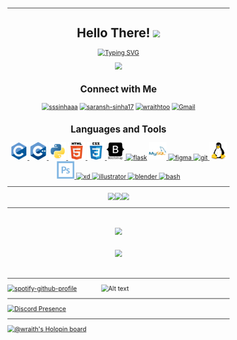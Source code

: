<hr>

<h1 align="center">Hello There! <img src="https://media.giphy.com/media/hvRJCLFzcasrR4ia7z/giphy.gif" width="35"></h1>

<p align="center">
<a  href="https://git.io/typing-svg"><img src="https://readme-typing-svg.herokuapp.com?font=Fira+Code&pause=1000&color=00F73F&center=true&width=435&lines=Welcome+to+WraitH's+GitHub+Profile" alt="Typing SVG" /></a></p>

<p align="center">
<img src="https://tenor.com/view/code-coding-programming-computer-science-programming-language-gif-16596559.gif">
</p>


<h2 align="center">Connect with Me</h2>
<p align="center">
<a href="https://twitter.com/sssinhaaa" target="blank"><img align="center" src="https://raw.githubusercontent.com/rahuldkjain/github-profile-readme-generator/master/src/images/icons/Social/twitter.svg" alt="sssinhaaa" height="30" width="40" /></a>
<a href="https://linkedin.com/in/saransh-sinha17" target="blank"><img align="center" src="https://raw.githubusercontent.com/rahuldkjain/github-profile-readme-generator/master/src/images/icons/Social/linked-in-alt.svg" alt="saransh-sinha17" height="30" width="40" /></a>
<a href="https://instagram.com/wraithtoo" target="blank"><img align="center" src="https://raw.githubusercontent.com/rahuldkjain/github-profile-readme-generator/master/src/images/icons/Social/instagram.svg" alt="wraithtoo" height="30" width="40" /></a>
<a href="mailto:saranshsinha084@gmail.com?'Reching out to you'='Hi, I want to enquire about...'" rel="noopener" target="_blank"><img align="center" src="https://cdn-icons-png.flaticon.com/512/5968/5968534.png" alt="Gmail" height="40" width="40" /></a>
</p>




<h2 align="center">Languages and Tools</h2>

<p align="center">   <a href="https://www.cprogramming.com/" target="_blank" rel="noreferrer"> <img src="https://raw.githubusercontent.com/devicons/devicon/master/icons/c/c-original.svg" alt="c" width="40" height="40"/> </a> <a href="https://www.w3schools.com/cpp/" target="_blank" rel="noreferrer"> <img src="https://raw.githubusercontent.com/devicons/devicon/master/icons/cplusplus/cplusplus-original.svg" alt="cplusplus" width="40" height="40"/> </a><a href="https://www.python.org" target="_blank" rel="noreferrer"> <img src="https://raw.githubusercontent.com/devicons/devicon/master/icons/python/python-original.svg" alt="python" width="40" height="40"/> </a> <a href="https://www.w3.org/html/" target="_blank" rel="noreferrer"> <img src="https://raw.githubusercontent.com/devicons/devicon/master/icons/html5/html5-original-wordmark.svg" alt="html5" width="40" height="40"/> </a> <a href="https://www.w3schools.com/css/" target="_blank" rel="noreferrer"> <img src="https://raw.githubusercontent.com/devicons/devicon/master/icons/css3/css3-original-wordmark.svg" alt="css3" width="40" height="40"/> </a> <a href="https://getbootstrap.com" target="_blank" rel="noreferrer"> <img src="https://raw.githubusercontent.com/devicons/devicon/master/icons/bootstrap/bootstrap-plain-wordmark.svg" alt="bootstrap" width="40" height="40"/> </a>  <a href="https://flask.palletsprojects.com/" target="_blank" rel="noreferrer"> <img src="https://www.vectorlogo.zone/logos/pocoo_flask/pocoo_flask-icon.svg" alt="flask" width="40" height="40"></a> <a href="https://www.mysql.com/" target="_blank" rel="noreferrer"> <img src="https://raw.githubusercontent.com/devicons/devicon/master/icons/mysql/mysql-original-wordmark.svg" alt="mysql" width="40" height="40"/> </a> <a href="https://www.figma.com/" target="_blank" rel="noreferrer"> <img src="https://www.vectorlogo.zone/logos/figma/figma-icon.svg" alt="figma" width="40" height="40"/> </a> <a href="https://git-scm.com/" target="_blank" rel="noreferrer"> <img src="https://www.vectorlogo.zone/logos/git-scm/git-scm-icon.svg" alt="git" width="40" height="40"/> </a>  <a href="https://www.linux.org/" target="_blank" rel="noreferrer"> <img src="https://raw.githubusercontent.com/devicons/devicon/master/icons/linux/linux-original.svg" alt="linux" width="40" height="40"/> </a>  <a href="https://www.photoshop.com/en" target="_blank" rel="noreferrer"> <img src="https://raw.githubusercontent.com/devicons/devicon/master/icons/photoshop/photoshop-line.svg" alt="photoshop" width="40" height="40"/> </a>  <a href="https://www.adobe.com/products/xd.html" target="_blank" rel="noreferrer"> <img src="https://cdn.worldvectorlogo.com/logos/adobe-xd.svg" alt="xd" width="40" height="40"/> </a><a href="https://www.adobe.com/in/products/illustrator.html" target="_blank" rel="noreferrer"> <img src="https://www.vectorlogo.zone/logos/adobe_illustrator/adobe_illustrator-icon.svg" alt="illustrator" width="40" height="40"/> </a><a href="https://www.blender.org/" target="_blank" rel="noreferrer"> <img src="https://download.blender.org/branding/community/blender_community_badge_white.svg" alt="blender" width="40" height="40"/> </a><a href="https://www.gnu.org/software/bash/" target="_blank" rel="noreferrer"> <img src="https://www.vectorlogo.zone/logos/gnu_bash/gnu_bash-icon.svg" alt="bash" width="40" height="40"/> </a>
</p>
<hr>
<p align="center">
<img src="https://i.giphy.com/media/LMt9638dO8dftAjtco/200.webp" width="100"><img src="https://i.giphy.com/media/KzJkzjggfGN5Py6nkT/200.webp" width="100"><img src="https://i.giphy.com/media/IdyAQJVN2kVPNUrojM/200.webp" width="100">
 </p>

<hr>

<br>

<p align="center">
<a href="https://github.com/saranshsinhaa">
  <img height="200px" src="https://github-readme-stats.vercel.app/api?username=saranshsinhaa&count_private=true&show_icons=true&theme=chartreuse-dark"><br>
</a>
<br>
</p>
<p align="center">
  <img height="200px" src="https://github-readme-stats-eight-theta.vercel.app/api/top-langs/?username=saranshsinhaa&layout=compact&langs_count=10&theme=chartreuse-dark"/>
</a>

</p> 

<br>
<hr>

<p align="center">





[![spotify-github-profile](https://spotify-github-profile.vercel.app/api/view?uid=31hgqev7fv5jryvucgq6gufpyhy4&cover_image=true&theme=default&show_offline=false&bar_color=53b14f&bar_color_cover=false)](https://spotify-github-profile.vercel.app/api/view?uid=31hgqev7fv5jryvucgq6gufpyhy4&redirect=true)&nbsp;&nbsp;&nbsp;&nbsp;&nbsp;&nbsp;&nbsp;&nbsp;&nbsp;&nbsp;&nbsp;&nbsp;&nbsp; ![Alt text](https://spotify-recently-played-readme.vercel.app/api?user=31hgqev7fv5jryvucgq6gufpyhy4)

<hr>

[![Discord Presence](https://lanyard.cnrad.dev/api/699653917646258247)](https://discord.com/users/699653917646258247)



</p>

<hr>

[![@wraith's Holopin board](https://holopin.me/wraith)](https://holopin.io/@wraith)
